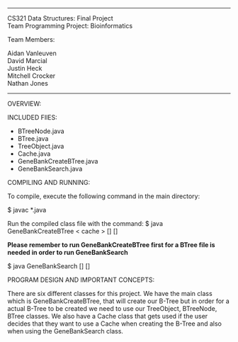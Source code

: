 ********************************************************************
CS321 Data Structures: Final Project  
Team Programming Project: Bioinformatics

Team Members:

Aidan Vanleuven  
David Marcial  
Justin Heck  
Mitchell Crocker  
Nathan Jones


********************************************************************

OVERVIEW:


INCLUDED FIlES:

* BTreeNode.java
* BTree.java
* TreeObject.java
* Cache.java
* GeneBankCreateBTree.java
* GeneBankSearch.java

COMPILING AND RUNNING:

To compile, execute the following command in the main directory:

$ javac *.java

Run the compiled class file with the command:
$ java GeneBankCreateBTree < cache > <degree> <gbk file> <sequence length> [<cache size>] [<debug level>]

**Please remember to run GeneBankCreateBTree first for a BTree file is needed in order to run GeneBankSearch**

$ java GeneBankSearch <cache> <btree file> <query file> [<cache size>] [<debug leve>]

PROGRAM DESIGN AND IMPORTANT CONCEPTS:

There are six different classes for this project. We have the main class which is GeneBankCreateBTree, that will create our B-Tree but in order for a actual B-Tree to be created we need to use our TreeObject, BTreeNode, BTree classes. We also have a Cache class that gets used if the user decides that they want to use a Cache when creating the B-Tree and also when using the GeneBankSearch class. 